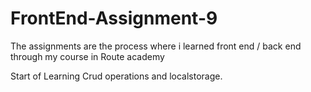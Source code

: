 # FrontEnd-Assignment-9
The assignments are the process where i learned front end / back end through my course in Route academy

Start of Learning Crud operations and localstorage.
